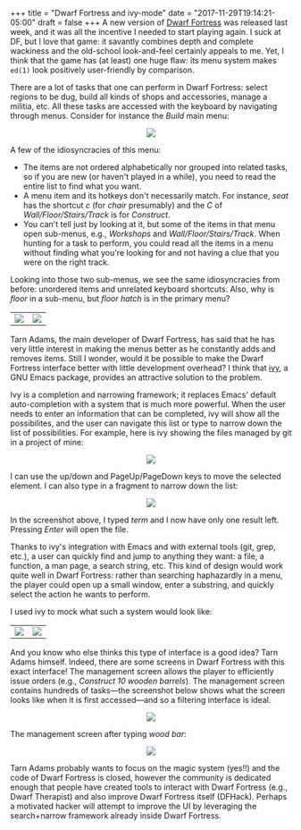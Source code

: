 +++
title = "Dwarf Fortress and ivy-mode"
date = "2017-11-29T19:14:21-05:00"
draft = false
+++
A new version of [Dwarf Fortress](http://www.bay12games.com/dwarves/) was released last week, and it was all the incentive I needed to start playing again.  I suck at DF, but I love that game: it savantly combines depth and complete wackiness and the old-school look-and-feel certainly appeals to me.  Yet, I think that the game has (at least) one huge flaw: its menu system makes `ed(1)` look positively user-friendly by comparison.

There are a lot of tasks that one can perform in Dwarf Fortress: select regions to be dug, build all kinds of shops and accessories, manage a militia, etc.  All these tasks are accessed with the keyboard by navigating through menus.  Consider for instance the *Build* main menu:

<center>
<img src="/images/df-build.png">
</center>

A few of the idiosyncracies of this menu:

- The items are not ordered alphabetically nor grouped into related tasks, so if you are new (or haven't played in a while), you need to read the entire list to find what you want.
- A menu item and its hotkeys don't necessarily match.  For instance, *seat* has the shortcut *c* (for *chair* presumably) and the *C* of *Wall/Floor/Stairs/Track* is for *Construct*.
- You can't tell just by looking at it, but some of the items in that menu open sub-menus, e.g., *Workshops* and *Wall/Floor/Stairs/Track*.  When hunting for a task to perform, you could read all the items in a menu without finding what you're looking for and not having a clue that you were on the right track.

Looking into those two sub-menus, we see the same idiosyncracies from before: unordered items and unrelated keyboard shortcuts.  Also, why is *floor* in a sub-menu, but *floor hatch* is in the primary menu?

<center>
<table>
    <tr>
        <td><img src="/images/df-build-workshop.png"></td>
        <td><img src="/images/df-build-construct.png"></td>
    </tr>
</table>
</center>

Tarn Adams, the main developer of Dwarf Fortress, has said that he has very little interest in making the menus better as he constantly adds and removes items.  Still I wonder, would it be possible to make the Dwarf Fortress interface better with little development overhead?  I think that [ivy](https://github.com/abo-abo/swiper), a GNU Emacs package, provides an attractive solution to the problem.

Ivy is a completion and narrowing framework; it replaces Emacs' default auto-completion with a system that is much more powerful.  When the user needs to enter an information that can be completed, ivy will show all the possibilites, and the user can navigate this list or type to narrow down the list of possibilities.  For example, here is ivy showing the files managed by git in a project of mine:

<center>
<img src="/images/ivy-initial.png">
</center>

I can use the up/down and PageUp/PageDown keys to move the selected element.  I can also type in a fragment to narrow down the list:

<center>
<img src="/images/ivy-filtered.png">
</center>

In the screenshot above, I typed *term* and I now have only one result left.  Pressing *Enter* will open the file.

Thanks to ivy's integration with Emacs and with external tools (git, grep, etc.), a user can quickly find and jump to anything they want: a file, a function, a man page, a search string, etc.  This kind of design would work quite well in Dwarf Fortress: rather than searching haphazardly in a menu, the player could open up a small window, enter a substring, and quickly select the action he wants to perform.

I used ivy to mock what such a system would look like:


<center>
<table>
    <tr>
        <td><img src="/images/df-build-ivy.png"></td>
        <td><img src="/images/df-build-ivy-filtered.png"></td>
    </tr>
</table>
</center>


And you know who else thinks this type of interface is a good idea?  Tarn Adams himself.  Indeed, there are some screens in Dwarf Fortress with this exact interface!  The management screen allows the player to efficiently issue orders (e.g., *Construct 10 wooden barrels*).  The management screen contains hundreds of tasks—the screenshot below shows what the screen looks like when it is first accessed—and so a filtering interface is ideal.

<center>
<img src="/images/df-manager.png">
</center>

The management screen after typing *wood bar*:

<center>
<img src="/images/df-manager-narrow.png">
</center>

Tarn Adams probably wants to focus on the magic system (yes!!) and the code of Dwarf Fortress is closed, however the community is dedicated enough that people have created tools to interact with Dwarf Fortress (e.g., Dwarf Therapist) and also improve Dwarf Fortress itself (DFHack).  Perhaps a motivated hacker will attempt to improve the UI by leveraging the search+narrow framework already inside Dwarf Fortress.

<!--
(setq build-list
      '("Armor stand"
        "Bed"
        "Seat"
        "Burial receptacle"
        "Door"
        "Floodgate"
        "Floor hatch"
        "Wall grate"
        "Floor grate"
        "Vertical bars"
        "Floor bars"
        "Cabinet"
        "Kennels"
        "Farm plot"
        "Weapon rack"
        "Statue"
        "Slab"
        "Table"
        "Paved road"
        "Dirt road"
        "Bridge"
        "Well"
        "Siege engines"
        "Furnaces"
        "Glass window"
        "Gem window"
        "Trade depot"
        "Machine components"
        "Instrument"
        "Support"
        "Animal trap"
        "Restraint"
        "Cage"
        "Archery target"
        "Traction bench"
        "Nest box"
        "Hive"
        "Bookcase"
        "Workshop / Leather works"
        "Workshop / Quern"
        "Workshop / Millstone"
        "Workshop / Loom"
        "Workshop / Clothier's shop"
        "Workshop / Bowyer's workshop"
        "Workshop / Carpenter's workshop"
        "Workshop / Metalsmith's forge"
        "Workshop / Jeweler's workshop"
        "Workshop / Mason's workshop"
        "Workshop / Butcher's shop"
        "Workshop / Tanner's shop"
        "Workshop / Craftsdwarf's workshop"
        "Workshop / Siege workshop"
        "Workshop / Mechanic's workshop"
        "Workshop / Still"
        "Workshop / Farmer's workshop"
        "Workshop / Kitchen"
        "Workshop / Fishery"
        "Workshop / Ashery"
        "Workshop / Dyer's shop"
        "Workshop / Soap Maker's workshop"
        "Workshop / Screw press"
        "Construct / Wall"
        "Construct / Floor"
        "Construct / Ramp"
        "Construct / Up stair"
        "Construct / Down stair"
        "Construct / Up+down stair"
        "Construct / Fortification"
        "Construct / Track"
        "Construct / Track stop"))

(ivy-completing-read "Build:" (sort build-list #'(lambda (a b) (string-lessp a b))))
-->
